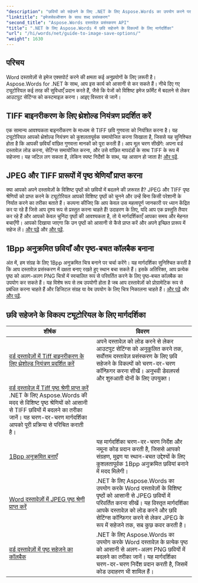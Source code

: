 ```yaml
---
"description": "छवियों को सहेजने के लिए .NET के लिए Aspose.Words का उपयोग करने पर व्यावहारिक ट्यूटोरियल खोजें, कुशल दस्तावेज़ प्रसंस्करण के लिए आसान चरणों और कोड नमूनों के साथ।"
"linktitle": "इमेजसेवऑप्शन के साथ शब्द प्रसंस्करण"
"second_title": "Aspose.Words दस्तावेज़ प्रसंस्करण API"
"title": ".NET के लिए Aspose.Words में छवि सहेजने के विकल्पों के लिए मार्गदर्शिका"
"url": "/hi/words/net/guide-to-image-save-options/"
"weight": 1630
---
```


## परिचय

Word दस्तावेज़ों से इमेज एक्सपोर्ट करने की क्षमता कई अनुप्रयोगों के लिए ज़रूरी है। Aspose.Words for .NET के साथ, आप इस कार्य को आसानी से कर सकते हैं। नीचे दिए गए ट्यूटोरियल कई तरह की सुविधाएँ प्रदान करते हैं, जैसे कि पेजों को विशिष्ट इमेज फ़ॉर्मेट में बदलने से लेकर आउटपुट सेटिंग्स को कस्टमाइज़ करना। आइए विस्तार से जानें।

## TIFF बाइनरीकरण के लिए थ्रेशोल्ड नियंत्रण प्रदर्शित करें

एक सामान्य आवश्यकता बाइनरीकरण के माध्यम से TIFF छवि गुणवत्ता को नियंत्रित करना है। यह ट्यूटोरियल आपको थ्रेशोल्ड नियंत्रण को कुशलतापूर्वक समायोजित करना सिखाता है, जिससे यह सुनिश्चित होता है कि आपकी छवियाँ वांछित गुणवत्ता मानकों को पूरा करती हैं। आप मूल चरण सीखेंगे: अपना वर्ड दस्तावेज़ लोड करना, सेटिंग्स समायोजित करना, और उसे वांछित मापदंडों के साथ TIFF के रूप में सहेजना। यह जटिल लग सकता है, लेकिन स्पष्ट निर्देशों के साथ, यह आसान हो जाता है! [और पढ़ें](./expose-threshold-control-for-tiff-binarization-in-word-document/).

## JPEG और TIFF प्रारूपों में पृष्ठ श्रेणियाँ प्राप्त करना

क्या आपको अपने दस्तावेज़ों के विशिष्ट पृष्ठों को छवियों में बदलने की ज़रूरत है? JPEG और TIFF पृष्ठ श्रेणियों को प्राप्त करने के ट्यूटोरियल आपको विशिष्ट पृष्ठों को चुनने और उन्हें बिना किसी परेशानी के निर्यात करने का तरीका बताते हैं। कल्पना कीजिए कि आप केवल उस महत्वपूर्ण जानकारी पर ध्यान केंद्रित कर पा रहे हैं जिसे आप दृश्य रूप से प्रस्तुत करना चाहते हैं! उदाहरण के लिए, यदि आप एक प्रस्तुति तैयार कर रहे हैं और आपको केवल चुनिंदा पृष्ठों की आवश्यकता है, तो ये मार्गदर्शिकाएँ आपका समय और मेहनत बचाएँगी। आपको दिखाया जाएगा कि उन पृष्ठों को आसानी से कैसे प्राप्त करें और अपने इच्छित प्रारूप में सहेज लें। [और पढ़ें](./get-jpeg-page-range-word-document/) और [और पढ़ें](./get-tiff-page-range-word-document/).

## 1Bpp अनुक्रमित छवियाँ और पृष्ठ-बचत कॉलबैक बनाना

अंत में, हम संग्रह के लिए 1Bpp अनुक्रमित चित्र बनाने पर चर्चा करेंगे। यह मार्गदर्शिका सुनिश्चित करती है कि आप दस्तावेज़ प्रसंस्करण में दक्षता बनाए रखते हुए स्थान बचा सकते हैं। इसके अतिरिक्त, आप प्रत्येक पृष्ठ को अलग-अलग PNG चित्रों में स्वचालित रूप से परिवर्तित करने के लिए पृष्ठ-बचत कॉलबैक का उपयोग कर सकते हैं। यह विशेष रूप से तब उपयोगी होता है जब आप दस्तावेज़ों को प्रोग्रामेटिक रूप से प्रबंधित करना चाहते हैं और डिजिटल संग्रह या वेब उपयोग के लिए चित्र निकालना चाहते हैं। [और पढ़ें](./create-1bpp-indexed/) और [और पढ़ें](./page-saving-callback-word-document/).

 ## छवि सहेजने के विकल्प ट्यूटोरियल के लिए मार्गदर्शिका
| शीर्षक | विवरण |
| --- | --- |
| [वर्ड दस्तावेज़ों में Tiff बाइनरीकरण के लिए थ्रेशोल्ड नियंत्रण प्रदर्शित करें](./expose-threshold-control-for-tiff-binarization-in-word-document/) | अपने दस्तावेज़ को लोड करने से लेकर आउटपुट सेटिंग्स को अनुकूलित करने तक, सर्वोत्तम दस्तावेज़ प्रसंस्करण के लिए छवि सहेजने के विकल्पों को चरण-दर-चरण कॉन्फ़िगर करना सीखें। अनुभवी डेवलपर्स और शुरुआती दोनों के लिए उपयुक्त। |
| [वर्ड दस्तावेज़ में Tiff पृष्ठ श्रेणी प्राप्त करें](./get-tiff-page-range-word-document/) .NET के लिए Aspose.Words की मदद से विशिष्ट पृष्ठ श्रेणियों को आसानी से TIFF छवियों में बदलने का तरीका जानें। यह चरण-दर-चरण मार्गदर्शिका आपको पूरी प्रक्रिया से परिचित कराती है। |
| [1Bpp अनुक्रमित बनाएँ](./create-1bpp-indexed/) | यह मार्गदर्शिका चरण-दर-चरण निर्देश और नमूना कोड प्रदान करती है, जिससे आपको संग्रहण, मुद्रण या स्थान-बचत उद्देश्यों के लिए कुशलतापूर्वक 1Bpp अनुक्रमित छवियां बनाने में मदद मिलेगी। |
| [Word दस्तावेज़ों में JPEG पृष्ठ श्रेणी प्राप्त करें](./get-jpeg-page-range-word-document/) | .NET के लिए Aspose.Words का उपयोग करके Word दस्तावेज़ों के विशिष्ट पृष्ठों को आसानी से JPEG छवियों में परिवर्तित करना सीखें। यह विस्तृत मार्गदर्शिका आपके दस्तावेज़ को लोड करने और छवि सेटिंग्स कॉन्फ़िगर करने से लेकर JPEG के रूप में सहेजने तक, सब कुछ कवर करती है। |
| [वर्ड दस्तावेज़ों में पृष्ठ सहेजने का कॉलबैक](./page-saving-callback-word-document/) | .NET के लिए Aspose.Words का उपयोग करके Word दस्तावेज़ के प्रत्येक पृष्ठ को आसानी से अलग-अलग PNG छवियों में बदलने का तरीका जानें। यह मार्गदर्शिका चरण-दर-चरण निर्देश प्रदान करती है, जिसमें कोड उदाहरण भी शामिल हैं। |
